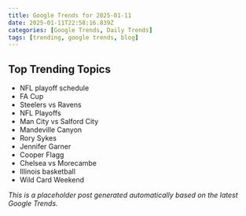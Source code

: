 ```yaml
---
title: Google Trends for 2025-01-11
date: 2025-01-11T22:58:16.839Z
categories: [Google Trends, Daily Trends]
tags: [trending, google trends, blog]
---
```


## Top Trending Topics

- NFL playoff schedule
- FA Cup
- Steelers vs Ravens
- NFL Playoffs
- Man City vs Salford City
- Mandeville Canyon
- Rory Sykes
- Jennifer Garner
- Cooper Flagg
- Chelsea vs Morecambe
- Illinois basketball
- Wild Card Weekend

*This is a placeholder post generated automatically based on the latest Google Trends.*
